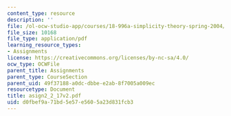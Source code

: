 ```yaml
---
content_type: resource
description: ''
file: /ol-ocw-studio-app/courses/18-996a-simplicity-theory-spring-2004/d0fbef9a71bd5e57e5605a23d831fcb3_asign2_2_17v2.pdf
file_size: 10168
file_type: application/pdf
learning_resource_types:
- Assignments
license: https://creativecommons.org/licenses/by-nc-sa/4.0/
ocw_type: OCWFile
parent_title: Assignments
parent_type: CourseSection
parent_uid: 49f37188-a0dc-dbbe-e2ab-8f7005a009ec
resourcetype: Document
title: asign2_2_17v2.pdf
uid: d0fbef9a-71bd-5e57-e560-5a23d831fcb3
---
```

